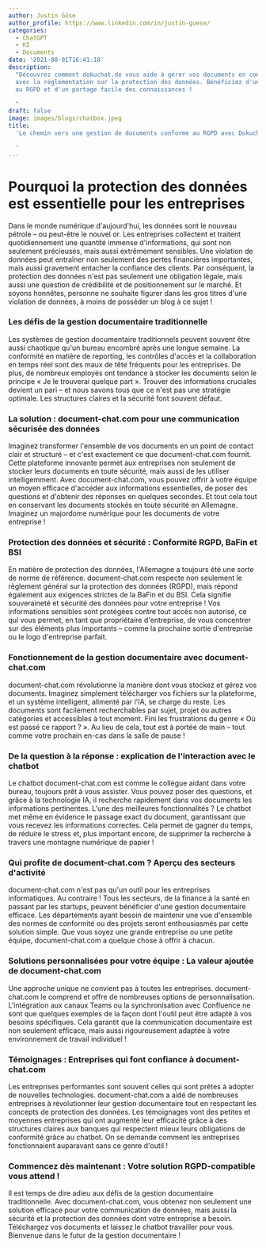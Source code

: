 ```yaml
---
author: Justin Güse
author_profile: https://www.linkedin.com/in/justin-guese/
categories:
  - ChatGPT
  - KI
  - Documents
date: '2021-08-01T16:41:18'
description:
  "Découvrez comment dokuchat.de vous aide à gérer vos documents en conformité
  avec la réglementation sur la protection des données. Bénéficiez d'un chatbot conforme
  au RGPD et d'un partage facile des connaissances !

  "
draft: false
image: images/blogs/chatbox.jpeg
title:
  'Le chemin vers une gestion de documents conforme au RGPD avec Dokuchat.de

  '
---
```


# Pourquoi la protection des données est essentielle pour les entreprises

Dans le monde numérique d'aujourd'hui, les données sont le nouveau pétrole – ou peut-être le nouvel or. Les entreprises collectent et traitent quotidiennement une quantité immense d'informations, qui sont non seulement précieuses, mais aussi extrêmement sensibles. Une violation de données peut entraîner non seulement des pertes financières importantes, mais aussi gravement entacher la confiance des clients. Par conséquent, la protection des données n'est pas seulement une obligation légale, mais aussi une question de crédibilité et de positionnement sur le marché. Et soyons honnêtes, personne ne souhaite figurer dans les gros titres d'une violation de données, à moins de posséder un blog à ce sujet !

### Les défis de la gestion documentaire traditionnelle

Les systèmes de gestion documentaire traditionnels peuvent souvent être aussi chaotique qu'un bureau encombré après une longue semaine. La conformité en matière de reporting, les contrôles d'accès et la collaboration en temps réel sont des maux de tête fréquents pour les entreprises. De plus, de nombreux employés ont tendance à stocker les documents selon le principe « Je le trouverai quelque part ». Trouver des informations cruciales devient un pari – et nous savons tous que ce n'est pas une stratégie optimale. Les structures claires et la sécurité font souvent défaut.

### La solution : document-chat.com pour une communication sécurisée des données

Imaginez transformer l'ensemble de vos documents en un point de contact clair et structuré – et c'est exactement ce que document-chat.com fournit. Cette plateforme innovante permet aux entreprises non seulement de stocker leurs documents en toute sécurité, mais aussi de les utiliser intelligemment. Avec document-chat.com, vous pouvez offrir à votre équipe un moyen efficace d'accéder aux informations essentielles, de poser des questions et d'obtenir des réponses en quelques secondes. Et tout cela tout en conservant les documents stockés en toute sécurité en Allemagne. Imaginez un majordome numérique pour les documents de votre entreprise !

### Protection des données et sécurité : Conformité RGPD, BaFin et BSI

En matière de protection des données, l'Allemagne a toujours été une sorte de norme de référence. document-chat.com respecte non seulement le règlement général sur la protection des données (RGPD), mais répond également aux exigences strictes de la BaFin et du BSI. Cela signifie souveraineté et sécurité des données pour votre entreprise ! Vos informations sensibles sont protégées contre tout accès non autorisé, ce qui vous permet, en tant que propriétaire d'entreprise, de vous concentrer sur des éléments plus importants – comme la prochaine sortie d'entreprise ou le logo d'entreprise parfait.

### Fonctionnement de la gestion documentaire avec document-chat.com

document-chat.com révolutionne la manière dont vous stockez et gérez vos documents. Imaginez simplement télécharger vos fichiers sur la plateforme, et un système intelligent, alimenté par l'IA, se charge du reste. Les documents sont facilement recherchables par sujet, projet ou autres catégories et accessibles à tout moment. Fini les frustrations du genre « Où est passé ce rapport ? ». Au lieu de cela, tout est à portée de main – tout comme votre prochain en-cas dans la salle de pause !

### De la question à la réponse : explication de l'interaction avec le chatbot

Le chatbot document-chat.com est comme le collègue aidant dans votre bureau, toujours prêt à vous assister. Vous pouvez poser des questions, et grâce à la technologie IA, il recherche rapidement dans vos documents les informations pertinentes. L'une des meilleures fonctionnalités ? Le chatbot met même en évidence le passage exact du document, garantissant que vous recevez les informations correctes. Cela permet de gagner du temps, de réduire le stress et, plus important encore, de supprimer la recherche à travers une montagne numérique de papier !

### Qui profite de document-chat.com ? Aperçu des secteurs d'activité

document-chat.com n'est pas qu'un outil pour les entreprises informatiques. Au contraire ! Tous les secteurs, de la finance à la santé en passant par les startups, peuvent bénéficier d'une gestion documentaire efficace. Les départements ayant besoin de maintenir une vue d'ensemble des normes de conformité ou des projets seront enthousiasmés par cette solution simple. Que vous soyez une grande entreprise ou une petite équipe, document-chat.com a quelque chose à offrir à chacun.

### Solutions personnalisées pour votre équipe : La valeur ajoutée de document-chat.com

Une approche unique ne convient pas à toutes les entreprises. document-chat.com le comprend et offre de nombreuses options de personnalisation. L'intégration aux canaux Teams ou la synchronisation avec Confluence ne sont que quelques exemples de la façon dont l'outil peut être adapté à vos besoins spécifiques. Cela garantit que la communication documentaire est non seulement efficace, mais aussi rigoureusement adaptée à votre environnement de travail individuel !

### Témoignages : Entreprises qui font confiance à document-chat.com

Les entreprises performantes sont souvent celles qui sont prêtes à adopter de nouvelles technologies. document-chat.com a aidé de nombreuses entreprises à révolutionner leur gestion documentaire tout en respectant les concepts de protection des données. Les témoignages vont des petites et moyennes entreprises qui ont augmenté leur efficacité grâce à des structures claires aux banques qui respectent mieux leurs obligations de conformité grâce au chatbot. On se demande comment les entreprises fonctionnaient auparavant sans ce genre d'outil !

### Commencez dès maintenant : Votre solution RGPD-compatible vous attend !

Il est temps de dire adieu aux défis de la gestion documentaire traditionnelle. Avec document-chat.com, vous obtenez non seulement une solution efficace pour votre communication de données, mais aussi la sécurité et la protection des données dont votre entreprise a besoin. Téléchargez vos documents et laissez le chatbot travailler pour vous. Bienvenue dans le futur de la gestion documentaire !
